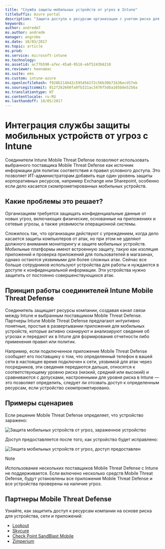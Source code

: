 ```yaml
---
title: "Служба защиты мобильных устройств от угроз в Intune"
titleSuffix: Azure portal
description: "Защита доступа к ресурсам организации с учетом риска для устройств"
keywords: 
author: andredm7
ms.author: andredm
manager: angrobe
ms.date: 10/03/2017
ms.topic: article
ms.prod: 
ms.service: microsoft-intune
ms.technology: 
ms.assetid: ac77b590-a7ec-45a0-9516-ebf5243b6210
ms.reviewer: heenamac
ms.suite: ems
ms.custom: intune-azure
ms.openlocfilehash: f928b214642c5954561f2c56b30b71b36ecd57eb
ms.sourcegitcommit: 012f262660fa9fb321ac3470f5dba165b8e5256a
ms.translationtype: HT
ms.contentlocale: ru-RU
ms.lasthandoff: 10/05/2017
---
```

# <a name="mobile-threat-defense-integration-with-intune"></a>Интеграция службы защиты мобильных устройств от угроз с Intune


Соединители Intune Mobile Threat Defense позволяют использовать выбранного поставщика Mobile Threat Defense как источник информации для политик соответствия и правил условного доступа. Это позволяет ИТ-администраторам добавить еще один уровень защиты корпоративных ресурсов, например Exchange или Sharepoint, особенно если дело касается скомпрометированных мобильных устройств.

## <a name="what-problem-does-this-solve"></a>Какие проблемы это решает?

Организациям требуется защищать конфиденциальные данные от новых угроз, включающих физические, основанные на приложениях и сетевые угрозы, а также уязвимости операционной системы.

Сложилось так, что организации действуют с упреждением, когда дело касается защиты компьютеров от атак, но при этом не уделяют должного внимания мониторингу и защите мобильных устройств. Мобильные платформы имеют встроенную защиту, такую как изоляция приложений и проверка приложений для пользователей в магазинах, однако остаются уязвимыми для более сложных атак. Сейчас все больше сотрудников используют устройства для работы и нуждаются в доступе к конфиденциальной информации. Эти устройства нужно защитить от постоянно совершенствующихся атак.

## <a name="how-the-intune-mobile-threat-defense-connectors-work"></a>Принцип работы соединителей Intune Mobile Threat Defense

Соединитель защищает ресурсы компании, создавая канал связи между Intune и выбранным поставщиком Mobile Threat Defense. Партнеры Intune Mobile Threat Defense предлагают интуитивно понятные, простые в развертывании приложения для мобильных устройств, которые активно сканируют и анализируют сведения об угрозах и передают их в Intune для формирования отчетности либо применения правил или политик. 

Например, если подключенное приложение Mobile Threat Defense сообщает его поставщику о том, что определенный телефон в вашей сети в настоящее время подключен к сети, уязвимой для атак через посредников, эти сведения передаются дальше, относятся к соответствующему уровню риска (низкий, средний или высокий) и сравниваются с допусками, настроенными для уровня риска в Intune — это позволяет определить, следует ли отозвать доступ к определенным ресурсам, если устройство скомпрометировано.

## <a name="sample-scenarios"></a>Примеры сценариев

Если решение Mobile Threat Defense определяет, что устройство заражено:

![Защита мобильных устройств от угроз, зараженное устройство](./media/MTD-image-1.png)

Доступ предоставляется после того, как устройство будет исправлено:

![Защита мобильных устройств от угроз, доступ предоставлен](./media/MTD-image-2.png)

> [!NOTE] 
> Использование нескольких поставщиков Mobile Threat Defense с Intune не поддерживается. Если включено несколько средств Mobile Threat Defense, будут установлены все приложения Mobile Threat Defense и все устройства проверены на наличие угроз.

## <a name="mobile-threat-defense-partners"></a>Партнеры Mobile Threat Defense

Узнайте, как защитить доступ к ресурсам компании на основе риска для устройства, сети и приложений:

- [Lookout](lookout-mobile-threat-defense-connector.md)
- [Skycure](skycure-mobile-threat-defense-connector.md)
- [Check Point SandBlast Mobile](checkpoint-sandblast-mobile-mobile-threat-defense-connector.md)
- [Zimperium](zimperium-mobile-threat-defense-connector.md)
